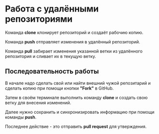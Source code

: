 # Работа с удалёнными репозиториями

Команда **clone** клонирует репозиторий и создаёт рабочию копию.

Команда **push** отправляет изменения в удалённый репозиторий.

Команда **pull** забирает изменения указанной ветки из удалённого репозитория и сливает их в текущую ветку.

## Последовательность работы

В начале надо сделать свой или найти внешний чужой репозитарий и сделать копию при помощи кнопки **"Fork"** в GitHub.

Затем в своём терминале выполнить команду **clone** и создать свою ветку для внесения изменений.

Далее нужно сохранить и синхронизировать информацию при помощи команды **push**.

Последнее действие - это отправить **pull request** для утверждения.